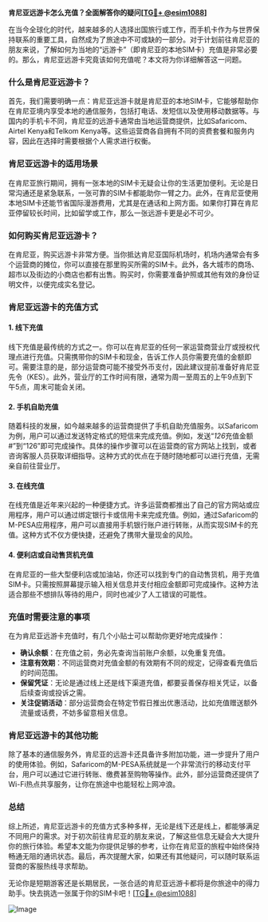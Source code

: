 **肯尼亚远游卡怎么充值？全面解答你的疑问[[TG💪+ @esim1088](https://t.me/s/esim1088)]**

在当今全球化的时代，越来越多的人选择出国旅行或工作，而手机卡作为与世界保持联系的重要工具，自然成为了旅途中不可或缺的一部分。对于计划前往肯尼亚的朋友来说，了解如何为当地的“远游卡”（即肯尼亚的本地SIM卡）充值是非常必要的。那么，肯尼亚远游卡究竟该如何充值呢？本文将为你详细解答这一问题。

### 什么是肯尼亚远游卡？

首先，我们需要明确一点：肯尼亚远游卡就是肯尼亚的本地SIM卡，它能够帮助你在肯尼亚境内享受本地的通信服务，包括打电话、发短信以及使用移动数据等。与国内的手机卡不同，肯尼亚的远游卡通常由当地运营商提供，比如Safaricom、Airtel Kenya和Telkom Kenya等。这些运营商各自拥有不同的资费套餐和服务内容，因此在选择时需要根据个人需求进行权衡。

### 肯尼亚远游卡的适用场景

在肯尼亚旅行期间，拥有一张本地的SIM卡无疑会让你的生活更加便利。无论是日常沟通还是紧急联系，一张可靠的SIM卡都能助你一臂之力。此外，在肯尼亚使用本地SIM卡还能节省国际漫游费用，尤其是在通话和上网方面。如果你打算在肯尼亚停留较长时间，比如留学或工作，那么一张远游卡更是必不可少。

### 如何购买肯尼亚远游卡？

在肯尼亚，购买远游卡非常方便。当你抵达肯尼亚国际机场时，机场内通常会有多个运营商的摊位，你可以直接在那里购买所需的SIM卡。此外，各大城市的商场、超市以及街边的小商店也都有出售。购买时，你需要准备护照或其他有效的身份证明文件，以便完成实名登记。

### 肯尼亚远游卡的充值方式

#### 1. 线下充值

线下充值是最传统的方式之一。你可以在肯尼亚的任何一家运营商营业厅或授权代理点进行充值。只需携带你的SIM卡和现金，告诉工作人员你需要充值的金额即可。需要注意的是，部分运营商可能不接受外币支付，因此建议提前准备好肯尼亚先令（KES）。此外，营业厅的工作时间有限，通常为周一至周五的上午9点到下午5点，周末可能会关闭。

#### 2. 手机自助充值

随着科技的发展，如今越来越多的运营商提供了手机自助充值服务。以Safaricom为例，用户可以通过发送特定格式的短信来完成充值。例如，发送“*126*充值金额#”到“126”即可完成操作。具体的操作步骤可以在运营商的官方网站上找到，或者咨询客服人员获取详细指导。这种方式的优点在于随时随地都可以进行充值，无需亲自前往营业厅。

#### 3. 在线充值

在线充值是近年来兴起的一种便捷方式。许多运营商都推出了自己的官方网站或应用程序，用户可以通过绑定银行卡或信用卡来完成充值。例如，通过Safaricom的M-PESA应用程序，用户可以直接用手机银行账户进行转账，从而实现SIM卡的充值。这种方式不仅方便快捷，还避免了携带大量现金的风险。

#### 4. 便利店或自动售货机充值

在肯尼亚的一些大型便利店或加油站，你还可以找到专门的自动售货机，用于充值SIM卡。只需按照屏幕提示输入相关信息并支付相应金额即可完成操作。这种方法适合那些不想排队等待的用户，同时也减少了人工错误的可能性。

### 充值时需要注意的事项

在为肯尼亚远游卡充值时，有几个小贴士可以帮助你更好地完成操作：

- **确认余额**：在充值之前，务必先查询当前账户余额，以免重复充值。
- **注意有效期**：不同运营商对充值金额的有效期有不同的规定，记得查看充值后的时间范围。
- **保留凭证**：无论是通过线上还是线下渠道充值，都要妥善保存相关凭证，以备后续查询或投诉之需。
- **关注促销活动**：部分运营商会在特定节假日推出优惠活动，比如充值赠送额外流量或话费，不妨多留意相关信息。

### 肯尼亚远游卡的其他功能

除了基本的通信服务外，肯尼亚的远游卡还具备许多附加功能，进一步提升了用户的使用体验。例如，Safaricom的M-PESA系统就是一个非常流行的移动支付平台，用户可以通过它进行转账、缴费甚至购物等操作。此外，部分运营商还提供了Wi-Fi热点共享服务，让你在旅途中也能轻松上网冲浪。

### 总结

综上所述，肯尼亚远游卡的充值方式多种多样，无论是线下还是线上，都能够满足不同用户的需求。对于初次前往肯尼亚的朋友来说，了解这些信息无疑会大大提升你的旅行体验。希望本文能为你提供足够的参考，让你在肯尼亚的旅程中始终保持畅通无阻的通讯状态。最后，再次提醒大家，如果还有其他疑问，可以随时联系运营商的客服热线寻求帮助。

无论你是短期游客还是长期居民，一张合适的肯尼亚远游卡都将是你旅途中的得力助手。快去挑选一张属于你的SIM卡吧！[[TG💪+ @esim1088](https://t.me/s/esim1088)]

![Image](https://i.postimg.cc/4NQfJmqS/Snipaste-2025-05-13-00-14-12.png)